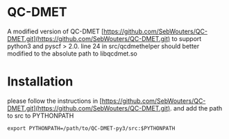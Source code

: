 # QC-DMET
A modified version of QC-DMET [https://github.com/SebWouters/QC-DMET.git](https://github.com/SebWouters/QC-DMET.git) to support python3 and pyscf > 2.0.
line 24 in src/qcdmethelper should better modified to the absolute path to libqcdmet.so
# Installation
please follow the instructions in [https://github.com/SebWouters/QC-DMET.git](https://github.com/SebWouters/QC-DMET.git). and add the path to src to PYTHONPATH
```
export PYTHONPATH=/path/to/QC-DMET-py3/src:$PYTHONPATH
```
